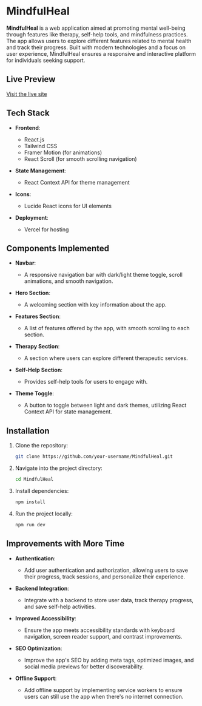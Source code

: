 # **MindfulHeal**

**MindfulHeal** is a web application aimed at promoting mental well-being through features like therapy, self-help tools, and mindfulness practices. The app allows users to explore different features related to mental health and track their progress. Built with modern technologies and a focus on user experience, MindfulHeal ensures a responsive and interactive platform for individuals seeking support.

## **Live Preview**

[Visit the live site](https://mindful-heal-deepsoul-pdf9fnzoc-swati082001s-projects.vercel.app/)

## **Tech Stack**

- **Frontend**: 
  - React.js
  - Tailwind CSS
  - Framer Motion (for animations)
  - React Scroll (for smooth scrolling navigation)
  
- **State Management**: 
  - React Context API for theme management
  
- **Icons**: 
  - Lucide React icons for UI elements
  
- **Deployment**: 
  - Vercel for hosting

## **Components Implemented**

- **Navbar**: 
  - A responsive navigation bar with dark/light theme toggle, scroll animations, and smooth navigation.
  
- **Hero Section**: 
  - A welcoming section with key information about the app.
  
- **Features Section**: 
  - A list of features offered by the app, with smooth scrolling to each section.
  
- **Therapy Section**: 
  - A section where users can explore different therapeutic services.

- **Self-Help Section**: 
  - Provides self-help tools for users to engage with.

- **Theme Toggle**: 
  - A button to toggle between light and dark themes, utilizing React Context API for state management.

## **Installation**

1. Clone the repository:

   ```bash
   git clone https://github.com/your-username/MindfulHeal.git

2. Navigate into the project directory:

   ```bash
   cd MindfulHeal
   
3. Install dependencies:

   ```bash
   npm install
4. Run the project locally:

    ```bash
   npm run dev

## **Improvements with More Time**

- **Authentication**: 
  - Add user authentication and authorization, allowing users to save their progress, track sessions, and personalize their experience.

- **Backend Integration**: 
  - Integrate with a backend to store user data, track therapy progress, and save self-help activities.

- **Improved Accessibility**: 
  - Ensure the app meets accessibility standards with keyboard navigation, screen reader support, and contrast improvements.

- **SEO Optimization**: 
  - Improve the app's SEO by adding meta tags, optimized images, and social media previews for better discoverability.

- **Offline Support**: 
  - Add offline support by implementing service workers to ensure users can still use the app when there's no internet connection.

   
  


  

